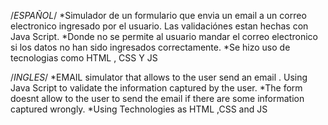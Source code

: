 /*ESPAÑOL*/
*Simulador de un formulario que envia un email a un correo electronico ingresado por el usuario. Las validaciónes estan hechas con Java Script.
*Donde no se permite al usuario mandar el correo electronico si los datos no han sido ingresados correctamente.
*Se hizo uso de tecnologias como HTML , CSS Y JS

/*INGLES*/
*EMAIL simulator that allows to the user send an email . Using Java Script to validate the information captured by the user.
*The form doesnt allow to the user to send the email if there are some information captured wrongly.
*Using Technologies as HTML ,CSS and JS

